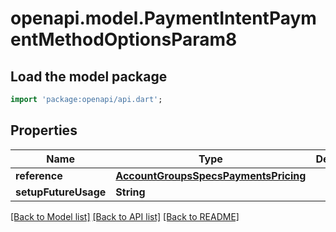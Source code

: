 # openapi.model.PaymentIntentPaymentMethodOptionsParam8

## Load the model package
```dart
import 'package:openapi/api.dart';
```

## Properties
Name | Type | Description | Notes
------------ | ------------- | ------------- | -------------
**reference** | [**AccountGroupsSpecsPaymentsPricing**](AccountGroupsSpecsPaymentsPricing.md) |  | [optional] 
**setupFutureUsage** | **String** |  | [optional] 

[[Back to Model list]](../README.md#documentation-for-models) [[Back to API list]](../README.md#documentation-for-api-endpoints) [[Back to README]](../README.md)


